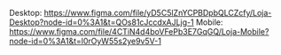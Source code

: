 Desktop: https://www.figma.com/file/yD5C5lZnYCPBDpbQLCZcfy/Loja-Desktop?node-id=0%3A1&t=QOs81cJccdxAJLjg-1
Mobile: https://www.figma.com/file/4CTiN4d4boVFePb3E7GqGQ/Loja-Mobile?node-id=0%3A1&t=l0rOyW55s2ye9v5V-1
